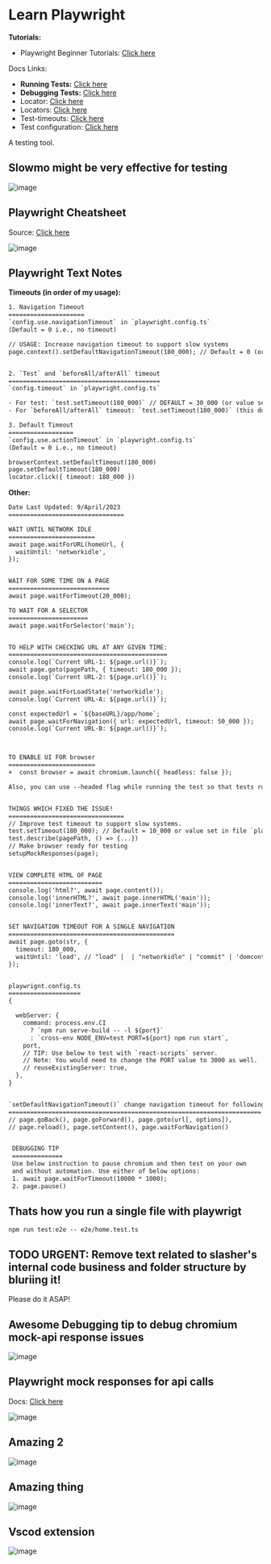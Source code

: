 # Learn Playwright

**Tutorials:**
- Playwright Beginner Tutorials: [Click here](https://www.youtube.com/watch?v=4_m3HsaNwOE&list=PLhW3qG5bs-L9sJKoT1LC5grGT77sfW0Z8)

Docs Links:
- **Running Tests:** [Click here](https://playwright.dev/docs/running-tests)
- **Debugging Tests:** [Click here](https://playwright.dev/docs/debug)
- Locator: [Click here](https://playwright.dev/docs/api/class-locator)
- Locators: [Click here](https://playwright.dev/docs/locators)
- Test-timeouts: [Click here](https://playwright.dev/docs/test-timeouts)
- Test configuration: [Click here](https://playwright.dev/docs/test-configuration)

A testing tool.

## Slowmo might be very effective for testing

![image](https://user-images.githubusercontent.com/31458531/230953148-0b481449-9d93-4e1c-a01d-084142f7407e.png)

## Playwright Cheatsheet

Source: [Click here](https://www.youtube.com/watch?v=LTwg0kqdK4I)

![image](https://user-images.githubusercontent.com/31458531/230945947-ebd07c34-aaba-4e5a-8fcc-a9c4d3132921.png)

## Playwright Text Notes

**Timeouts (in order of my usage):**

```txt
1. Navigation Timeout
=====================
`config.use.navigationTimeout` in `playwright.config.ts`
(Default = 0 i.e., no timeout)

// USAGE: Increase navigation timeout to support slow systems
page.context().setDefaultNavigationTimeout(180_000); // Default = 0 (or value set in `config.use.navigationTimeout` in `playwright.config.ts`)


2. `Test` and `beforeAll/afterAll` timeout
==========================================
`config.timeout` in `playwright.config.ts`

- For test: `test.setTimeout(180_000)` // DEFAULT = 30_000 (or value set in `config.timeout` in `playwright.config.ts`)
- For `beforeAll/afterAll` timeout: `test.setTimeout(180_000)` (this doesn't seem to be settable via `playwright.config.ts`)

3. Default Timeout
==================
`config.use.actionTimeout` in `playwright.config.ts`
(Default = 0 i.e., no timeout)

browserContext.setDefaultTimeout(180_000)
page.setDefaultTimeout(180_000)
locator.click({ timeout: 180_000 })
```

**Other:**

```txt
Date Last Updated: 9/April/2023
================================

WAIT UNTIL NETWORK IDLE
========================
await page.waitForURL(homeUrl, {
  waitUntil: 'networkidle',
});


WAIT FOR SOME TIME ON A PAGE
============================
await page.waitForTimeout(20_000);

TO WAIT FOR A SELECTOR
======================
await page.waitForSelector('main');


TO HELP WITH CHECKING URL AT ANY GIVEN TIME:
============================================
console.log(`Current URL-1: ${page.url()}`);
await page.goto(pagePath, { timeout: 180_000 });
console.log(`Current URL-2: ${page.url()}`);

await page.waitForLoadState('networkidle');
console.log(`Current URL-A: ${page.url()}`);

const expectedUrl = `${baseURL}/app/home`;
await page.waitForNavigation({ url: expectedUrl, timeout: 50_000 });
console.log(`Current URL-B: ${page.url()}`);



TO ENABLE UI FOR browser
========================
+  const browser = await chromium.launch({ headless: false });

Also, you can use --headed flag while running the test so that tests run in browser opened (headed/non-headless mode).


THINGS WHICH FIXED THE ISSUE!
================================
// Improve test timeout to support slow systems.
test.setTimeout(180_000); // Default = 10_000 or value set in file `playwright.config.ts` file i.e,. `config.timeout` value.
test.describe(pagePath, () => {...})
// Make browser ready for testing
setupMockResponses(page);


VIEW COMPLETE HTML OF PAGE
==========================
console.log('html?', await page.content());
console.log('innerHTML?', await page.innerHTML('main'));
console.log('innerText?', await page.innerText('main'));


SET NAVIGATION TIMEOUT FOR A SINGLE NAVIGATION
==============================================
await page.goto(str, {
  timeout: 180_000,
  waitUntil: 'load', // "load" |  | "networkidle" | "commit" | 'domcontentloaded' | undefined
});


playwrignt.config.ts
====================
{

  webServer: {
    command: process.env.CI
      ? `npm run serve-build -- -l ${port}`
      : `cross-env NODE_ENV=test PORT=${port} npm run start`,
    port,
    // TIP: Use below to test with `react-scripts` server.
    // Note: You would need to change the PORT value to 3000 as well.
    // reuseExistingServer: true,
  },
}


`setDefaultNavigationTimeout()` change navigation timeout for following methods
======================================================================
// page.goBack(), page.goForward(), page.goto(url[, options]),
// page.reload(), page.setContent(), page.waitForNavigation()


 DEBUGGING TIP
 ==============
 Use below instruction to pause chromium and then test on your own
 and without automation. Use either of below options:
 1. await page.waitForTimeout(10000 * 1000);
 2. page.pause()
```

## Thats how you run a single file with playwrigt

`npm run test:e2e -- e2e/home.test.ts`

## TODO URGENT: Remove text related to slasher's internal code business and folder structure by bluriing it!

Please do it ASAP!

## Awesome Debugging tip to debug chromium mock-api response issues

![image](https://user-images.githubusercontent.com/31458531/230744216-0ed2a8bf-4db5-4154-bf7c-527713b0ea4b.png)

## Playwright mock responses for api calls

Docs: [Click here](https://playwright.dev/docs/network)

![image](https://user-images.githubusercontent.com/31458531/230743178-0ab11038-a7c5-430d-b2d1-77bea3b01af7.png)

## Amazing 2

![image](https://user-images.githubusercontent.com/31458531/230742867-2062504f-0504-47f0-a284-0486fda56401.png)

## Amazing thing

![image](https://user-images.githubusercontent.com/31458531/230742192-e545df16-f168-4095-90b1-e008009a3a29.png)

## Vscod extension

![image](https://user-images.githubusercontent.com/31458531/208975375-054ee2ef-58d0-48f7-a444-3c7e4716b2fc.png)
